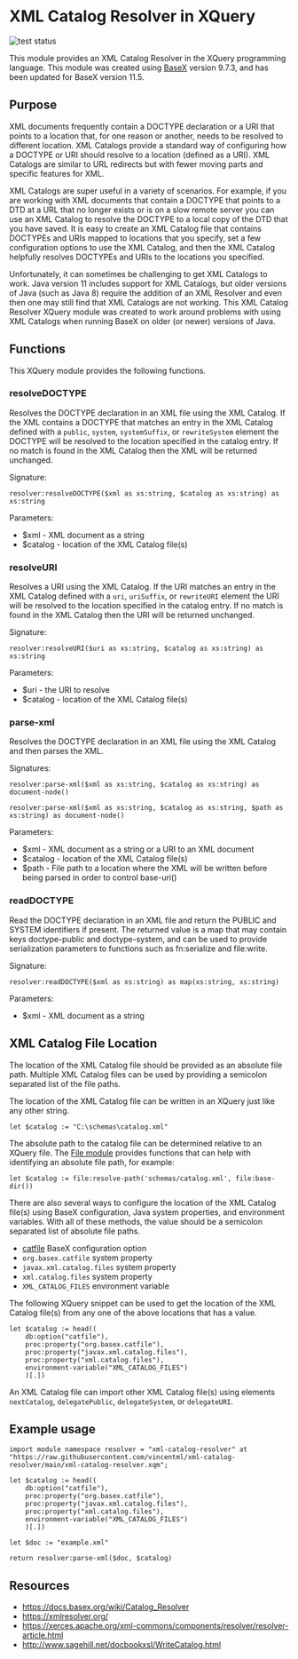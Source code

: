 # XML Catalog Resolver in XQuery

![test status](https://github.com/vincentml/xml-catalog-resolver/actions/workflows/test.yml/badge.svg)

This module provides an XML Catalog Resolver in the XQuery programming language. This module was created using [BaseX](https://basex.org/) version 9.7.3, and has been updated for BaseX version 11.5.

## Purpose

XML documents frequently contain a DOCTYPE declaration or a URI that points to a location that, for one reason or another, needs to be resolved to different location. XML Catalogs provide a standard way of configuring how a DOCTYPE or URI should resolve to a location (defined as a URI). XML Catalogs are similar to URL redirects but with fewer moving parts and specific features for XML.

XML Catalogs are super useful in a variety of scenarios. For example, if you are working with XML documents that contain a DOCTYPE that points to a DTD at a URL that no longer exists or is on a slow remote server you can use an XML Catalog to resolve the DOCTYPE to a local copy of the DTD that you have saved. It is easy to create an XML Catalog file that contains DOCTYPEs and URIs mapped to locations that you specify, set a few configuration options to use the XML Catalog, and then the XML Catalog helpfully resolves DOCTYPEs and URIs to the locations you specified.

Unfortunately, it can sometimes be challenging to get XML Catalogs to work. Java version 11 includes support for XML Catalogs, but older versions of Java (such as Java 8) require the addition of an XML Resolver and even then one may still find that XML Catalogs are not working. This XML Catalog Resolver XQuery module was created to work around problems with using XML Catalogs when running BaseX on older (or newer) versions of Java.

## Functions

This XQuery module provides the following functions.

### resolveDOCTYPE

Resolves the DOCTYPE declaration in an XML file using the XML Catalog. If the XML contains a DOCTYPE that matches an entry in the XML Catalog defined with a `public`, `system`, `systemSuffix`, or `rewriteSystem` element the DOCTYPE will be resolved to the location specified in the catalog entry. If no match is found in the XML Catalog then the XML will be returned unchanged.

Signature:

    resolver:resolveDOCTYPE($xml as xs:string, $catalog as xs:string) as xs:string

Parameters:

- $xml - XML document as a string
- $catalog - location of the XML Catalog file(s)

### resolveURI

Resolves a URI using the XML Catalog. If the URI matches an entry in the XML Catalog defined with a `uri`, `uriSuffix`, or `rewriteURI` element the URI will be resolved to the location specified in the catalog entry. If no match is found in the XML Catalog then the URI will be returned unchanged.

Signature:

    resolver:resolveURI($uri as xs:string, $catalog as xs:string) as xs:string

Parameters:

- $uri - the URI to resolve
- $catalog - location of the XML Catalog file(s)

### parse-xml

Resolves the DOCTYPE declaration in an XML file using the XML Catalog and then parses the XML.

Signatures:

    resolver:parse-xml($xml as xs:string, $catalog as xs:string) as document-node()

    resolver:parse-xml($xml as xs:string, $catalog as xs:string, $path as xs:string) as document-node()

Parameters:

- $xml - XML document as a string or a URI to an XML document
- $catalog - location of the XML Catalog file(s)
- $path - File path to a location where the XML will be written before being parsed in order to control base-uri()

### readDOCTYPE

Read the DOCTYPE declaration in an XML file and return the PUBLIC and SYSTEM identifiers if present.
The returned value is a map that may contain keys doctype-public and doctype-system, 
and can be used to provide serialization parameters to functions such as fn:serialize and file:write.

Signature:

    resolver:readDOCTYPE($xml as xs:string) as map(xs:string, xs:string)

Parameters:

- $xml - XML document as a string

## XML Catalog File Location

The location of the XML Catalog file should be provided as an absolute file path. Multiple XML Catalog files can be used by providing a semicolon separated list of the file paths.

The location of the XML Catalog file can be written in an XQuery just like any other string.

    let $catalog := "C:\schemas\catalog.xml"

The absolute path to the catalog file can be determined relative to an XQuery file. The [File module](https://docs.basex.org/wiki/File_Module) provides functions that can help with identifying an absolute file path, for example:

    let $catalog := file:resolve-path('schemas/catalog.xml', file:base-dir())

There are also several ways to configure the location of the XML Catalog file(s) using BaseX configuration, Java system properties, and environment variables. With all of these methods, the value should be a semicolon separated list of absolute file paths.

- [catfile](https://docs.basex.org/wiki/Options#CATFILE) BaseX configuration option
- `org.basex.catfile` system property
- `javax.xml.catalog.files` system property
- `xml.catalog.files` system property
- `XML_CATALOG_FILES` environment variable

The following XQuery snippet can be used to get the location of the XML Catalog file(s) from any one of the above locations that has a value.

```xquery
let $catalog := head((
    db:option("catfile"),
    proc:property("org.basex.catfile"),
    proc:property("javax.xml.catalog.files"),
    proc:property("xml.catalog.files"),
    environment-variable("XML_CATALOG_FILES")
    )[.])
```

An XML Catalog file can import other XML Catalog file(s) using elements `nextCatalog`, `delegatePublic`, `delegateSystem`, or `delegateURI`.

## Example usage

```xquery
import module namespace resolver = "xml-catalog-resolver" at "https://raw.githubusercontent.com/vincentml/xml-catalog-resolver/main/xml-catalog-resolver.xqm";

let $catalog := head((
    db:option("catfile"),
    proc:property("org.basex.catfile"),
    proc:property("javax.xml.catalog.files"),
    proc:property("xml.catalog.files"),
    environment-variable("XML_CATALOG_FILES")
    )[.])
    
let $doc := "example.xml"

return resolver:parse-xml($doc, $catalog)
```

## Resources

- https://docs.basex.org/wiki/Catalog_Resolver
- https://xmlresolver.org/
- https://xerces.apache.org/xml-commons/components/resolver/resolver-article.html
- http://www.sagehill.net/docbookxsl/WriteCatalog.html
